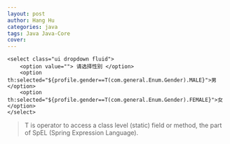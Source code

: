```yaml
---
layout: post
author: Hang Hu
categories: java
tags: Java Java-Core 
cover: 
---
```


```
<select class="ui dropdown fluid">
    <option value=""> 请选择性别 </option>
    <option th:selected="${profile.gender==T(com.general.Enum.Gender).MALE}">男</option>
    <option th:selected="${profile.gender==T(com.general.Enum.Gender).FEMALE}">女</option>
</select>
```
>T is operator to access a class level (static) field or method, the part of SpEL (Spring Expression Language). 
